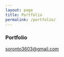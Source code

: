 ```yaml
---
layout: page
title: Portfolio
permalink: /portfolio/
---
```


### Portfolio

[soronto3603@gmail.com](mailto:soronto3603@gmail.com)